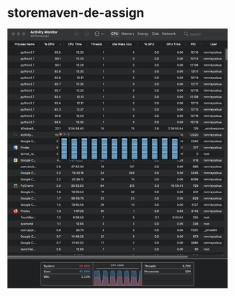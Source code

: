 # storemaven-de-assign



![12 Core CPU Processing Pandas to ndjson](12_core_cpu_processing.png "12 Core CPU Processing Pandas to ndjson")